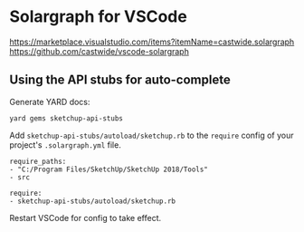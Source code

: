 # Solargraph for VSCode

https://marketplace.visualstudio.com/items?itemName=castwide.solargraph
https://github.com/castwide/vscode-solargraph

## Using the API stubs for auto-complete

Generate YARD docs:

```
yard gems sketchup-api-stubs
```

Add `sketchup-api-stubs/autoload/sketchup.rb` to the `require` config of your
project's `.solargraph.yml` file.

```
require_paths:
- "C:/Program Files/SketchUp/SketchUp 2018/Tools"
- src

require:
- sketchup-api-stubs/autoload/sketchup.rb
```

Restart VSCode for config to take effect.
